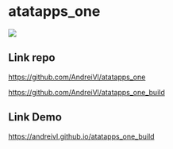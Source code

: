 # atatapps_one

![](https://andreivl.github.io/atatapps_one_build/images/preview-img-atatapps-one.jpg)

## Link repo
https://github.com/AndreiVl/atatapps_one

https://github.com/AndreiVl/atatapps_one_build

## Link Demo
https://andreivl.github.io/atatapps_one_build